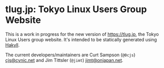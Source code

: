 tlug.jp: Tokyo Linux Users Group Website
========================================

This is a work in progress for the new version of <https://tlug.jp>,
the Tokyo Linux Users group website. It's intended to be statically
generated using [Hakyll].

The current developers/maintainers are Curt Sampson (`@0cjs`)
<cjs@cynic.net> and Jim Tittsler (`@jimt`) <jimt@onjapan.net>.



<!-------------------------------------------------------------------->
[Hakyll]: https://jaspervdj.be/hakyll/

